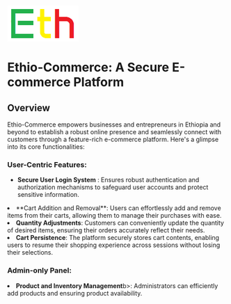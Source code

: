 ![preview](views/assets/img/logo.png)

# Ethio-Commerce: A Secure E-commerce Platform

## Overview

<p>Ethio-Commerce empowers businesses and entrepreneurs in Ethiopia and beyond to establish a robust online presence and seamlessly connect with customers through a feature-rich e-commerce platform. Here's a glimpse into its core functionalities:</p>

### User-Centric Features:
* __Secure User Login System__ : Ensures robust authentication and authorization mechanisms to safeguard user accounts and protect sensitive information.</li>
<li>**Cart Addition and Removal**: Users can effortlessly add and remove items from their carts, allowing them to manage their purchases with ease.</li>
<li><b>Quantity Adjustments</b>: Customers can conveniently update the quantity of desired items, ensuring their orders accurately reflect their needs.</li>
<li><b>Cart Persistence</b>: The platform securely stores cart contents, enabling users to resume their shopping experience across sessions without losing their selections.</li>

### Admin-only Panel:
<li><b>Product and Inventory Management</b>b>: Administrators can efficiently add products and ensuring product availability.</li>
